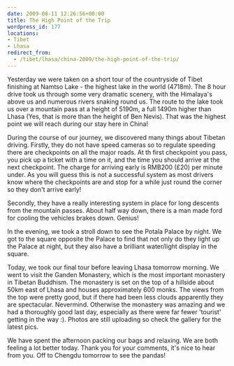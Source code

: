 ```yaml
---
date: 2009-08-11 12:26:56+00:00
title: The High Point of the Trip
wordpress_id: 177
locations:
- Tibet
- Lhasa
redirect_from:
  - /tibet/lhasa/china-2009/the-high-point-of-the-trip/
---
```


Yesterday we were taken on a short tour of the countryside of Tibet finishing at Namtso Lake - the highest lake in the world (4718m). The 8 hour drive took us through some very dramatic scenery, with the Himalaya's above us and numerous rivers snaking round us. The route to the lake took us over a mountain pass at a height of 5190m, a full 1490m higher than Lhasa (Yes, that is more than the height of Ben Nevis). That was the highest point we will reach during our stay here in China!

During the course of our journey, we discovered many things about Tibetan driving. Firstly, they do not have speed cameras so to regulate speeding there are checkpoints on all the major roads. At th first checkpoint you pass, you pick up a ticket with a time on it, and the time you should arrive at the next checkpoint. The charge for arriving early is RMB200 (£20) per minute under. As you will guess this is not a successful system as most drivers know where the checkpoints are and stop for a while just round the corner so they don't arrive early!

Secondly, they have a really interesting system in place for long descents from the mountain passes. About half way down, there is a man made ford for cooling the vehicles brakes down. Genius!

In the evening, we took a stroll down to see the Potala Palace by night. We got to the square opposite the Palace to find that not only do they light up the Palace at night, but they also have a brilliant water/light display in the square.

Today, we took our final tour before leaving Lhasa tomorrow morning. We went to visit the Ganden Monastery, which is the most important monastery in Tibetan Buddhism. The monastery is set on the top of a hillside about 50km east of Lhasa and houses approximately 600 monks. The views from the top were pretty good, but if there had been less clouds apparently they are spectacular. Nevermind. Otherwise the monastery was amazing and we had a thoroughly good last day, especially as there were far fewer 'tourist' getting in the way :). Photos are still uploading so check the gallery for the latest pics.

We have spent the afternoon packing our bags and relaxing. We are both feeling a lot better today. Thank you for your comments, it's nice to hear from you. Off to Chengdu tomorrow to see the pandas!
